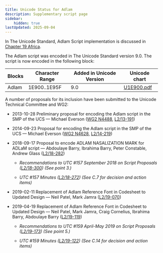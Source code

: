 ```yaml
---
title: Unicode Status for Adlam
description: Supplementary script page
sidebar:
    hidden: true
lastUpdated: 2025-09-04
---
```


In The Unicode Standard, Adlam Script implementation is discussed in [Chapter 19 Africa](http://www.unicode.org/versions/latest/ch19.pdf).

[comment]: # (end of intro)

[comment]: # (start of blocks)

The Adlam script was encoded in The Unicode Standard version 9.0. The script is now encoded in the following block:

| Blocks | Character Range | Added in Unicode Version | Unicode chart |
| ------ | --------------- | ------------------------ | ------------- |
| Adlam  | 1E900..1E95F | 9.0 | [U1E900.pdf](http://www.unicode.org/charts/PDF/U1E900.pdf) |

[comment]: # (end of blocks)

[comment]: # (start of chars)



[comment]: # (end of chars)

[comment]: # (start of rest)

A number of proposals for its inclusion have been submitted to the Unicode Technical Committee and WG2:

- 2013-10-28 Preliminary proposal for encoding the Adlam script in the SMP of the UCS — Michael Everson ([WG2 N4488](https://www.unicode.org/wg2/docs/n4488.pdf), [L2/13-191](http://www.unicode.org/cgi-bin/GetMatchingDocs.pl?L2/13-191))

- 2014-09-23 Proposal for encoding the Adlam script in the SMP of the UCS — Michael Everson ([WG2 N4628](https://www.unicode.org/wg2/docs/n4628.pdf), [L2/14-219](http://www.unicode.org/cgi-bin/GetMatchingDocs.pl?L2/14-219))

- 2018-09-17 Proposal to encode ADLAM NASALIZATION MARK for ADLaM script — Abdoulaye Barry, Ibrahima Barry, Peter Constable, Andrew Glass ([L2/18-282](http://www.unicode.org/cgi-bin/GetMatchingDocs.pl?L2/18-282))

  - _Recommendations to UTC #157 September 2018 on Script Proposals ([L2/18-300](http://www.unicode.org/L2/L2018/18300-script-ad-hoc-rec.pdf)) (See point 3.)_

  - _UTC #157 Minutes ([L2/18-272](http://www.unicode.org/L2/L2018/18272.htm)) (See C.7 for decision and action items)_

- 2019-02-11 Replacement of Adlam Reference Font in Codesheet to Updated Design — Neil Patel, Mark Jamra ([L2/19-070](http://www.unicode.org/cgi-bin/GetMatchingDocs.pl?L2/19-070))

- 2019-04-19 Replacement of Adlam Reference Font in Codesheet to Updated Design — Neil Patel, Mark Jamra, Craig Cornelius, Ibrahima Barry, Abdoulaye Barry ([L2/19-119](http://www.unicode.org/cgi-bin/GetMatchingDocs.pl?L2/19-119))

  - _Recommendations to UTC #159 April-May 2019 on Script Proposals ([L2/19-173](http://www.unicode.org/L2/L2019/19173-script-adhoc-recs.pdf)) (See point 5.)_

  - _UTC #159 Minutes ([L2/19-122](http://www.unicode.org/L2/L2019/19122.htm)) (See C.14 for decision and action items)_
